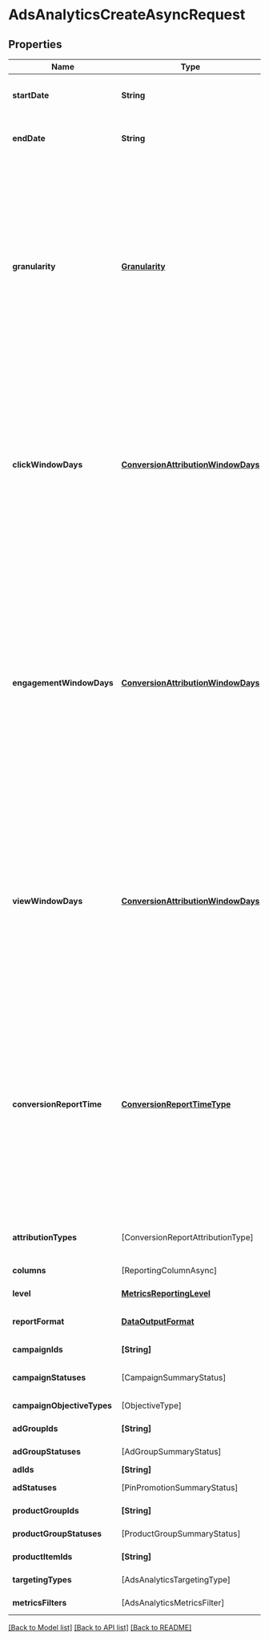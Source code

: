 # AdsAnalyticsCreateAsyncRequest

## Properties
Name | Type | Description | Notes
------------ | ------------- | ------------- | -------------
**startDate** | **String** | Metric report start date (UTC). Format: YYYY-MM-DD | 
**endDate** | **String** | Metric report end date (UTC). Format: YYYY-MM-DD | 
**granularity** | [**Granularity**](Granularity.md) | TOTAL - metrics are aggregated over the specified date range.&lt;br&gt; DAY - metrics are broken down daily.&lt;br&gt; HOUR - metrics are broken down hourly.&lt;br&gt;WEEKLY - metrics are broken down weekly.&lt;br&gt;MONTHLY - metrics are broken down monthly | 
**clickWindowDays** | [**ConversionAttributionWindowDays**](ConversionAttributionWindowDays.md) | Number of days to use as the conversion attribution window for a pin click action. Applies to Pinterest Tag conversion metrics. Prior conversion tags use their defined attribution windows. If not specified, defaults to &#x60;30&#x60; days. | [optional] [default to 30]
**engagementWindowDays** | [**ConversionAttributionWindowDays**](ConversionAttributionWindowDays.md) | Number of days to use as the conversion attribution window for an engagement action. Engagements include saves, closeups, link clicks, and carousel card swipes. Applies to Pinterest Tag conversion metrics. Prior conversion tags use their defined attribution windows. If not specified, defaults to &#x60;30&#x60; days. | [optional] [default to 30]
**viewWindowDays** | [**ConversionAttributionWindowDays**](ConversionAttributionWindowDays.md) | Number of days to use as the conversion attribution window for a view action. Applies to Pinterest Tag conversion metrics. Prior conversion tags use their defined attribution windows. If not specified, defaults to &#x60;1&#x60; day. | [optional] [default to 1]
**conversionReportTime** | [**ConversionReportTimeType**](ConversionReportTimeType.md) | The date by which the conversion metrics returned from this endpoint will be reported. There are two dates associated with a conversion event: the date that the user interacted with the ad, and the date that the user completed a conversion event. | [optional] [default to "TIME_OF_AD_ACTION"]
**attributionTypes** | [ConversionReportAttributionType] | List of types of attribution for the conversion report | [optional] 
**columns** | [ReportingColumnAsync] | Metric and entity columns | 
**level** | [**MetricsReportingLevel**](MetricsReportingLevel.md) | Level of the report | 
**reportFormat** | [**DataOutputFormat**](DataOutputFormat.md) | Specification for formatting report data | [optional] [default to "JSON"]
**campaignIds** | **[String]** | List of campaign ids | [optional] 
**campaignStatuses** | [CampaignSummaryStatus] | List of status values for filtering | [optional] 
**campaignObjectiveTypes** | [ObjectiveType] | List of values for filtering | [optional] 
**adGroupIds** | **[String]** | List of ad group ids | [optional] 
**adGroupStatuses** | [AdGroupSummaryStatus] | List of values for filtering | [optional] 
**adIds** | **[String]** | List of ad ids | [optional] 
**adStatuses** | [PinPromotionSummaryStatus] | List of values for filtering | [optional] 
**productGroupIds** | **[String]** | List of product group ids | [optional] 
**productGroupStatuses** | [ProductGroupSummaryStatus] | List of values for filtering | [optional] 
**productItemIds** | **[String]** | List of product item ids | [optional] 
**targetingTypes** | [AdsAnalyticsTargetingType] | List of targeting types | [optional] 
**metricsFilters** | [AdsAnalyticsMetricsFilter] | List of metrics filters | [optional] 

[[Back to Model list]](../README.md#documentation-for-models) [[Back to API list]](../README.md#documentation-for-api-endpoints) [[Back to README]](../README.md)


